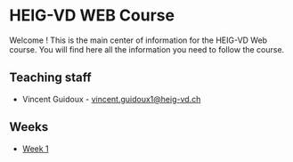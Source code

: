# HEIG-VD WEB Course

Welcome ! This is the main center of information for the HEIG-VD Web course. You will find here all the information you need to follow the course.

## Teaching staff

 - Vincent Guidoux - vincent.guidoux1@heig-vd.ch

## Weeks

- [Week 1](./weeks/week-1.md)

